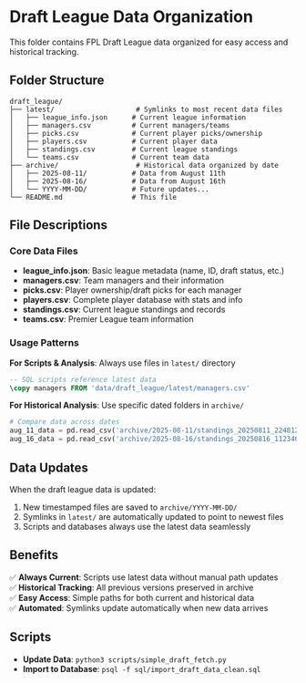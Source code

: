 # Draft League Data Organization

This folder contains FPL Draft League data organized for easy access and historical tracking.

## Folder Structure

```
draft_league/
├── latest/                    # Symlinks to most recent data files
│   ├── league_info.json      # Current league information
│   ├── managers.csv          # Current managers/teams
│   ├── picks.csv             # Current player picks/ownership
│   ├── players.csv           # Current player data
│   ├── standings.csv         # Current league standings
│   └── teams.csv             # Current team data
├── archive/                   # Historical data organized by date
│   ├── 2025-08-11/           # Data from August 11th
│   ├── 2025-08-16/           # Data from August 16th
│   └── YYYY-MM-DD/           # Future updates...
└── README.md                 # This file
```

## File Descriptions

### Core Data Files
- **league_info.json**: Basic league metadata (name, ID, draft status, etc.)
- **managers.csv**: Team managers and their information
- **picks.csv**: Player ownership/draft picks for each manager
- **players.csv**: Complete player database with stats and info
- **standings.csv**: Current league standings and records
- **teams.csv**: Premier League team information

### Usage Patterns

**For Scripts & Analysis**: Always use files in `latest/` directory
```sql
-- SQL scripts reference latest data
\copy managers FROM 'data/draft_league/latest/managers.csv'
```

**For Historical Analysis**: Use specific dated folders in `archive/`
```python
# Compare data across dates
aug_11_data = pd.read_csv('archive/2025-08-11/standings_20250811_224812.csv')
aug_16_data = pd.read_csv('archive/2025-08-16/standings_20250816_112340.csv')
```

## Data Updates

When the draft league data is updated:
1. New timestamped files are saved to `archive/YYYY-MM-DD/`
2. Symlinks in `latest/` are automatically updated to point to newest files
3. Scripts and databases always use the latest data seamlessly

## Benefits

✅ **Always Current**: Scripts use latest data without manual path updates  
✅ **Historical Tracking**: All previous versions preserved in archive  
✅ **Easy Access**: Simple paths for both current and historical data  
✅ **Automated**: Symlinks update automatically when new data arrives  

## Scripts

- **Update Data**: `python3 scripts/simple_draft_fetch.py`
- **Import to Database**: `psql -f sql/import_draft_data_clean.sql`